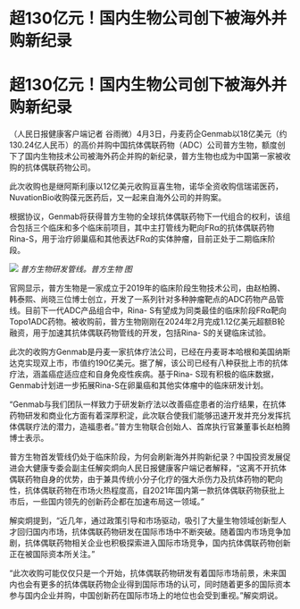 # 超130亿元！国内生物公司创下被海外并购新纪录

# 超130亿元！国内生物公司创下被海外并购新纪录

（人民日报健康客户端记者
谷雨微）4月3日，丹麦药企Genmab以18亿美元（约130.24亿人民币）的高价并购中国抗体偶联药物（ADC）公司普方生物，额度创下了国内生物技术公司被海外药企并购的新纪录，普方生物也成为中国第一家被收购的抗体偶联药物公司。

此次收购也是继阿斯利康以12亿美元收购亘喜生物，诺华全资收购信瑞诺医药，NuvationBio收购葆元医药后，又一起来自海外公司的并购案。

根据协议，Genmab将获得普方生物的全球抗体偶联药物下一代组合的权利，该组合包括三个临床和多个临床前项目，其中主打管线为靶向FRα的抗体偶联药物Rina-S，用于治疗卵巢癌和其他表达FRα的实体肿瘤，目前正处于二期临床阶段。

![](https://inews.gtimg.com/om_bt/OqHf5u1jBAkt1KoTbrZSMpOKQ5b67dA4h3tIeLQze6hS0AA/1000)
_普方生物研发管线。普方生物 图_

官网显示，普方生物是一家成立于2019年的临床阶段生物技术公司，由赵柏腾、韩泰熙、尚晓三位博士创立，开发了一系列针对多种肿瘤靶点的ADC药物产品管线。目前下一代ADC产品组合中，Rina-
S有望成为同类最佳的临床阶段FRα靶向Topo1ADC药物。被收购前，普方生物刚刚在2024年2月完成1.12亿美元超额B轮融资，用于加速其抗体偶联药物管线的开发，包括Rina-
S的关键临床试验。

此次的收购方Genmab是丹麦一家抗体疗法公司，已经在丹麦哥本哈根和美国纳斯达克实现双上市，市值约190亿美元。据了解，该公司已经有八种获批上市的抗体疗法，涵盖癌症适应症和自身免疫性疾病。基于Rina-
S现有积极的临床数据，Genmab计划进一步拓展Rina-S在卵巢癌和其他实体瘤中的临床研发计划。

“Genmab与我们团队一样致力于研发新疗法以改善癌症患者的治疗结果，在抗体药物研发和商业化方面有着深厚积淀，此次联合使我们能够迅速开发并充分发挥抗体偶联疗法的潜力，造福患者。”普方生物联合创始人、首席执行官兼董事长赵柏腾博士表示。

普方生物首发管线仍处于临床阶段，为何会刷新海外并购新纪录？中国投资发展促进会大健康专委会副主任解奕炯向人民日报健康客户端记者解释，“这离不开抗体偶联药物自身的优势，由于兼具传统小分子化疗的强大杀伤力及抗体药物的靶向性，抗体偶联药物在市场火热程度高，自2021年国内第一款抗体偶联药物获批上市后，一些国内领先的创新药企都在加速布局这一领域。”

解奕炯提到，“近几年，通过政策引导和市场驱动，吸引了大量生物领域创新型人才回归国内市场，抗体偶联药物研发在国际市场中不断突破。随着国内市场竞争加剧，抗体偶联药物相关企业也积极探索进入国际市场竞争，国内抗体偶联药物创新正在被国际资本所关注。”

“此次收购可能仅仅只是一个开始，抗体偶联药物研发有着国际市场前景，未来国内也会有更多的抗体偶联药物企业得到国际市场的认可，同时随着更多的国际资本参与国内企业并购，中国创新药在国际市场上的地位也会受到重视。”解奕炯说。


